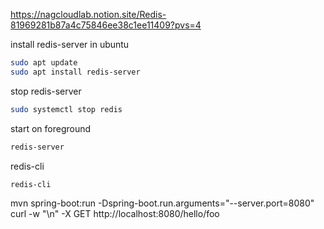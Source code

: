 https://nagcloudlab.notion.site/Redis-81969281b87a4c75846ee38c1ee11409?pvs=4

install redis-server in ubuntu

```bash
sudo apt update
sudo apt install redis-server
```

stop redis-server

```bash
sudo systemctl stop redis
```

start on foreground

```bash
redis-server
```

redis-cli

```bash
redis-cli
```

mvn spring-boot:run -Dspring-boot.run.arguments="--server.port=8080"
curl -w "\n" -X GET http://localhost:8080/hello/foo
